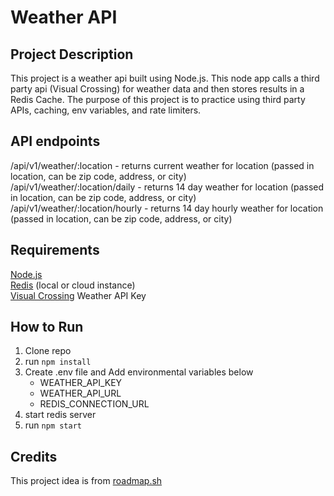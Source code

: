 # Weather API

## Project Description
This project is a weather api built using Node.js. This node app calls a third party api (Visual Crossing) for weather data and then stores results in a Redis Cache.
The purpose of this project is to practice using third party APIs, caching, env variables, and rate limiters.

## API endpoints
/api/v1/weather/:location - returns current weather for location (passed in location, can be zip code, address, or city)\
/api/v1/weather/:location/daily - returns 14 day weather for location (passed in location, can be zip code, address, or city)\
/api/v1/weather/:location/hourly - returns 14 day hourly weather for location (passed in location, can be zip code, address, or city)

## Requirements
[Node.js](https://nodejs.org/en)\
[Redis](https://redis.io/) (local or cloud instance)\
[Visual Crossing](https://www.visualcrossing.com/) Weather API Key

## How to Run
1. Clone repo
2. run `npm install`
3. Create .env file and Add environmental variables below
   - WEATHER_API_KEY
   - WEATHER_API_URL
   - REDIS_CONNECTION_URL
4. start redis server
5. run `npm start`


## Credits
This project idea is from [roadmap.sh](https://roadmap.sh/projects/weather-api-wrapper-service)

